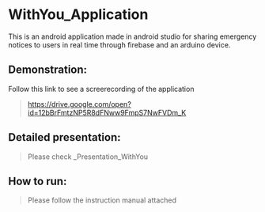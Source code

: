 # WithYou_Application
This is an android application made in android studio for sharing emergency notices to users in real time through firebase and an arduino device.

## Demonstration:
Follow this link to see a screerecording of the application
> https://drive.google.com/open?id=12bBrFmtzNP5R8dFNww9FmpS7NwFVDm_K

## Detailed presentation:
> Please check _Presentation_WithYou

## How to run:
> Please follow the instruction manual attached 
